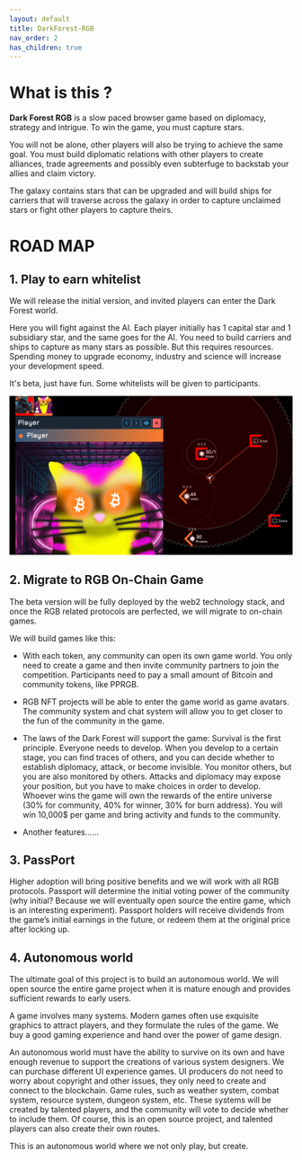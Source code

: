 ```yaml
---
layout: default
title: DarkForest-RGB
nav_order: 2
has_children: true
---
```

# What is this ?

**Dark Forest RGB** is a slow paced browser game based on diplomacy, strategy and intrigue. To win the game, you must capture stars.

You will not be alone, other players will also be trying to achieve the same goal. You must build diplomatic relations with other players to create alliances, trade agreements and possibly even subterfuge to backstab your allies and claim victory.

The galaxy contains stars that can be upgraded and will build ships for carriers that will traverse across the galaxy in order to capture unclaimed stars or fight other players to capture theirs.


# ROAD MAP

## 1. Play to earn whitelist

We will release the initial version, and invited players can enter the Dark Forest world.

Here you will fight against the AI. Each player initially has 1 capital star and 1 subsidiary star, and the same goes for the AI.
You need to build carriers and ships to capture as many stars as possible. But this requires resources. Spending money to upgrade economy, industry and science will increase your development speed.

It's beta, just have fun. Some whitelists will be given to participants.

![beta](../assets/images/3.png "Bitcoin maximalism")

## 2. Migrate to RGB On-Chain Game

The beta version will be fully deployed by the web2 technology stack, and once the RGB related protocols are perfected, we will migrate to on-chain games.

We will build games like this:

- With each token, any community can open its own game world. You only need to create a game and then invite community partners to join the competition. Participants need to pay a small amount of Bitcoin and community tokens, like PPRGB.

- RGB NFT projects will be able to enter the game world as game avatars. The community system and chat system will allow you to get closer to the fun of the community in the game.

- The laws of the Dark Forest will support the game: Survival is the first principle. Everyone needs to develop. When you develop to a certain stage, you can find traces of others, and you can decide whether to establish diplomacy, attack, or become invisible. You monitor others, but you are also monitored by others. Attacks and diplomacy may expose your position, but you have to make choices in order to develop. Whoever wins the game will own the rewards of the entire universe (30% for community, 40% for winner, 30% for burn address). You will win 10,000$ per game and bring activity and funds to the community.


- Another features......


## 3. PassPort 

Higher adoption will bring positive benefits and we will work with all RGB protocols. Passport will determine the initial voting power of the community (why initial? Because we will eventually open source the entire game, which is an interesting experiment). Passport holders will receive dividends from the game’s initial earnings in the future, or redeem them at the original price after locking up.

## 4. Autonomous world

The ultimate goal of this project is to build an autonomous world. We will open source the entire game project when it is mature enough and provides sufficient rewards to early users.

A game involves many systems. Modern games often use exquisite graphics to attract players, and they formulate the rules of the game. We buy a good gaming experience and hand over the power of game design.

An autonomous world must have the ability to survive on its own and have enough revenue to support the creations of various system designers. We can purchase different UI experience games. UI producers do not need to worry about copyright and other issues, they only need to create and connect to the blockchain. Game rules, such as weather system, combat system, resource system, dungeon system, etc. These systems will be created by talented players, and the community will vote to decide whether to include them. Of course, this is an open source project, and talented players can also create their own routes.

This is an autonomous world where we not only play, but create.

